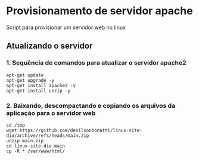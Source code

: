 # Provisionamento de servidor apache

Script para provisionar um servidor web no linux

## Atualizando o servidor

### 1. Sequência de comandos para atualizar o servidor apache2
```
apt-get update
apt-get upgrade -y
apt-get install apache2 -y
apt-get install unzip -y
```

### 2. Baixando, descompactando e copiando os arquivos da aplicação para o servidor web

```
cd /tmp
wget https://github.com/denilsonbonatti/linux-site-dio/archive/refs/heads/main.zip
unzip main.zip
cd linux-site-dio-main
cp -R * /var/www/html/
```


